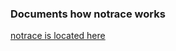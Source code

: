 
### Documents how notrace works

[notrace is located here](https://github.com/stormasm/rust-examples/tree/main/notrace)
